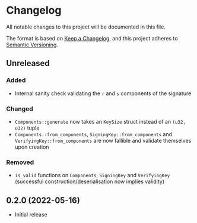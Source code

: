 # Changelog
All notable changes to this project will be documented in this file.

The format is based on [Keep a Changelog](https://keepachangelog.com/en/1.0.0/),
and this project adheres to [Semantic Versioning](https://semver.org/spec/v2.0.0.html).

## Unreleased

### Added

- Internal sanity check validating the `r` and `s` components of the signature

### Changed

- `Components::generate` now takes an `KeySize` struct instead of an `(u32, u32)` tuple
- `Components::from_components`, `SigningKey::from_components` and `VerifyingKey::from_components` are now fallible and validate themselves upon creation

### Removed

- `is_valid` functions on `Components`, `SigningKey` and `VerifyingKey` (successful construction/deserialisation now implies validity)

## 0.2.0 (2022-05-16)
- Initial release
